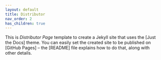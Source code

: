 ```yaml
---
layout: default
title: Distributor
nav_order: 2
has_children: true
---
```


This is *Distributor Page* template to create a Jekyll site that uses the [Just the Docs] theme. You can easily set the created site to be published on [GitHub Pages] – the [README] file explains how to do that, along with other details.